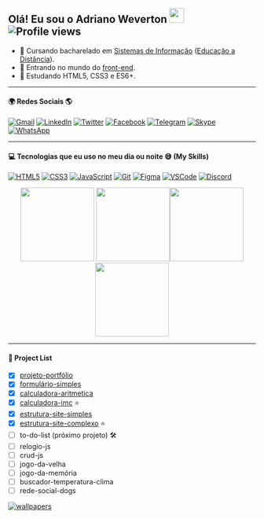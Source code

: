 ## Olá! Eu sou o Adriano Weverton <a href="https://github.com/adriwco"><img src="https://user-images.githubusercontent.com/29931326/125177555-2e78db00-e1b3-11eb-9e49-409c4f649cf5.gif" width="30px"></a> <img href="https://github.com/adriwco" src="https://komarev.com/ghpvc/?username=adriwco&color=blueviolet" alt="Profile views"/>

- 📖 Cursando bacharelado em <a href="https://pt.wikipedia.org/wiki/Sistema_de_informa%C3%A7%C3%A3o">Sistemas de Informação</a> (<a href="https://pt.wikipedia.org/wiki/Educa%C3%A7%C3%A3o_a_dist%C3%A2ncia">Educação a Distância</a>).
- 🔭 Entrando no mundo do <a href="https://en.wikipedia.org/wiki/Front-end_web_development">front-end</a>.
- 🌱 Estudando HTML5, CSS3 e ES6+.
***
#### :earth_africa: Redes Sociais :earth_americas:
[![Gmail](https://user-images.githubusercontent.com/80191040/185791246-a96e7322-3f00-4edf-9ffa-47d7bd002103.svg)](mailto:adriwco@gmail.com)
[![LinkedIn](https://user-images.githubusercontent.com/80191040/185790979-66a36459-a9b6-4ed1-b9eb-94f219f290f1.svg)](https://www.linkedin.com/in/adriwco)
[![Twitter](https://user-images.githubusercontent.com/80191040/185790987-45ad2227-6322-4cd8-b58c-20c26048d4d1.svg)](https://twitter.com/adriwco)
[![Facebook](https://user-images.githubusercontent.com/80191040/185791012-9037acf0-7812-4574-9862-fd9544489f6b.svg)](https://www.facebook.com/adriwco) 
[![Telegram](https://user-images.githubusercontent.com/80191040/185791041-c0a284f7-73d6-4b18-bfc9-da2eed81f0da.svg)](https://t.me/adriwco) 
[![Skype](https://user-images.githubusercontent.com/80191040/185790557-ede88ed8-098f-4dfa-8f39-a546a1710b5e.svg)](https://join.skype.com/invite/mHdPcJJDm6hE) 
[![WhatsApp](https://user-images.githubusercontent.com/80191040/185155424-a5d28c8e-0c0a-4168-8931-fc597f64fe8a.svg)](https://wa.me/351962655782) 

***
#### :computer: Tecnologias que eu uso no meu dia ou noite 😅 (My Skills)

[![HTML5](https://skills.thijs.gg/icons?i=html)](https://pt.wikipedia.org/wiki/HTML5)
[![CSS3](https://skills.thijs.gg/icons?i=css)](https://pt.wikipedia.org/wiki/CSS3)
[![JavaScript](https://skills.thijs.gg/icons?i=js)](https://pt.wikipedia.org/wiki/JavaScript)
[![Git](https://skills.thijs.gg/icons?i=git)](https://pt.wikipedia.org/wiki/Git)
[![Figma](https://skills.thijs.gg/icons?i=figma)](https://pt.wikipedia.org/wiki/Figma)
[![VSCode](https://skills.thijs.gg/icons?i=vscode)](https://pt.wikipedia.org/wiki/Visual_Studio_Code)
[![Discord](https://skills.thijs.gg/icons?i=discord)](https://pt.wikipedia.org/wiki/Discord)

<div align="center">
<img height="150em" src="https://github-readme-stats.vercel.app/api/top-langs/?username=adriwco&layout=compact&theme=tokyonight&hide_border=true"/> <img height="150em" src="https://github-profile-summary-cards.vercel.app/api/cards/profile-details?username=adriwco&theme=tokyonight"/><img height="150em" src="https://github-readme-stats.vercel.app/api?username=adriwco&show_icons=true&theme=tokyonight&hide_border=true"/> <img height="150em" src="https://github-readme-streak-stats.herokuapp.com/?user=adriwco&theme=tokyonight&hide_border=true"/>
</div>

***

#### :scroll: Project List
- [x] <a href="https://github.com/adriwco/projeto-portfolio">projeto-portfólio</a> 
- [x] <a href="https://github.com/adriwco/formulario-simples">formulário-simples</a>
- [x] <a href="https://github.com/adriwco/calculadora-aritmetica">calculadora-aritmetica</a>
- [x] <a href="https://github.com/adriwco/calculadora-imc">calculadora-imc</a> ⭐
- [x] <a href="https://github.com/adriwco/bikcraft-simples">estrutura-site-simples</a>
- [x] <a href="https://github.com/adriwco/bikcraft-complexo">estrutura-site-complexo</a> ⭐
- [ ] to-do-list (próximo projeto) 🛠️
- [ ] relogio-js
- [ ] crud-js
- [ ] jogo-da-velha
- [ ] jogo-da-memória
- [ ] buscador-temperatura-clima
- [ ] rede-social-dogs

[![wallpapers](https://user-images.githubusercontent.com/80191040/185768093-0f3b23d2-c15c-4554-b136-aedad9b2bef0.png)](https://github.com/adriwco)
